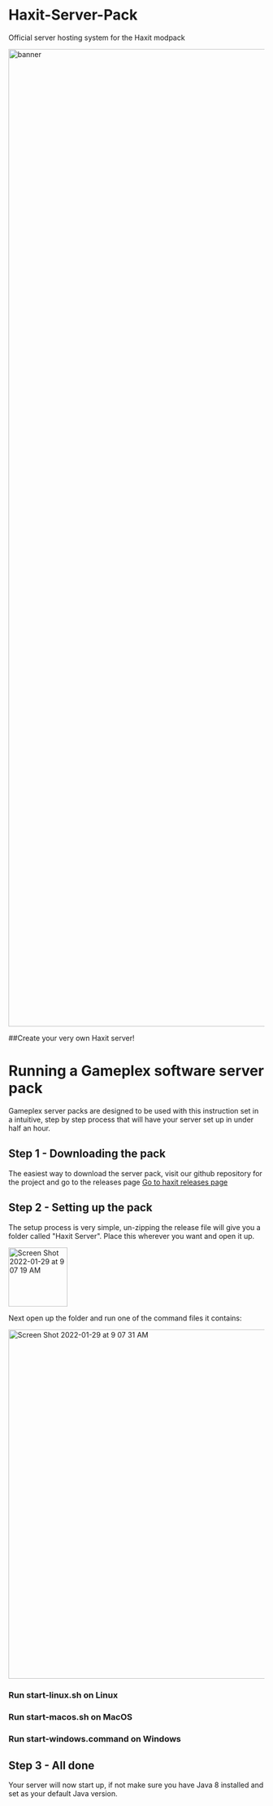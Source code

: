 # Haxit-Server-Pack
Official server hosting system for the Haxit modpack

<img width="1920" alt="banner" src="https://user-images.githubusercontent.com/34868944/151663973-fa36665d-e7bf-4e3c-9d6e-6b8e52895b74.png">

##Create your very own Haxit server!

# Running a Gameplex software server pack

Gameplex server packs are designed to be used with this instruction set in a intuitive, step by step process that will have your server set up in under half an hour.

## Step 1 - Downloading the pack

The easiest way to download the server pack, visit our github repository for the project and go to the releases page
[Go to haxit releases page](https://github.com/Gameplex-Software/Haxit-Server-Pack/releases)

## Step 2 - Setting up the pack

The setup process is very simple, un-zipping the release file will give you a folder called "Haxit Server". Place this wherever you want and open it up.

<img width="116" alt="Screen Shot 2022-01-29 at 9 07 19 AM" src="https://user-images.githubusercontent.com/34868944/151664197-c6d844c8-11c6-4893-ba8b-80c37ce44341.png">


Next open up the folder and run one of the command files it contains:

<img width="686" alt="Screen Shot 2022-01-29 at 9 07 31 AM" src="https://user-images.githubusercontent.com/34868944/151664203-28797c1f-4d78-476b-9854-79637f6c3130.png">


### Run start-linux.sh on Linux
### Run start-macos.sh on MacOS
### Run start-windows.command on Windows

## Step 3 - All done
Your server will now start up, if not make sure you have Java 8 installed and set as your default Java version.
